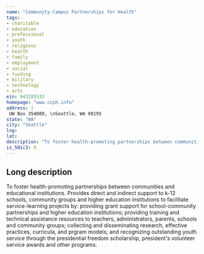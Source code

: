 ```yaml
---
name: "Community-Campus Partnerships for Health"
tags:
- charitable
- education
- professional
- youth
- religious
- health
- family
- employment
- social
- funding
- military
- technology
- arts
ein: 943285533
homepage: "www.ccph.info"
address: |
 UW Box 354809, \nSeattle, WA 98195
state: "WA"
city: "Seattle"
lng: 
lat: 
description: "To foster health-promoting partnerships between communities and educational institutions. "
is_501c3: X
---
```


## Long description

To foster health-promoting partnerships between communities and educational institutions. Provides direct and indirect support to k-12 schools, community groups and higher education institutions to facilitate service-learning projects by: providing grant support for school-community partnerships and higher education institutions; providing training and technical assistance resources to teachers, administrators, parents, schools and community groups; collecting and disseminating research, effective practices, curricula, and prgram models; and recognizing outstanding youth service through the presidential freedom scholarship, president's volunteer service awards and other programs. 
